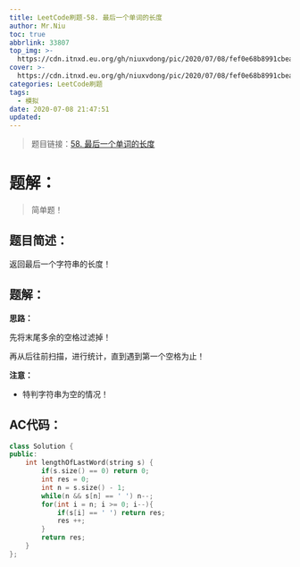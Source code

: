 ```yaml
---
title: LeetCode刷题-58. 最后一个单词的长度
author: Mr.Niu
toc: true
abbrlink: 33807
top_img: >-
  https://cdn.itnxd.eu.org/gh/niuxvdong/pic/2020/07/08/fef0e68b8991cbea1171ae1a9406a03c.png
cover: >-
  https://cdn.itnxd.eu.org/gh/niuxvdong/pic/2020/07/08/fef0e68b8991cbea1171ae1a9406a03c.png
categories: LeetCode刷题
tags:
  - 模拟
date: 2020-07-08 21:47:51
updated:
---
```




















> 题目链接：[58. 最后一个单词的长度]( https://leetcode-cn.com/problems/length-of-last-word/)



# 题解：



> 简单题！



## 题目简述：

返回最后一个字符串的长度！



## 题解：

**思路：**



先将末尾多余的空格过滤掉！

再从后往前扫描，进行统计，直到遇到第一个空格为止！

**注意：**

- 特判字符串为空的情况！

## AC代码：



```c++
class Solution {
public:
    int lengthOfLastWord(string s) {
        if(s.size() == 0) return 0;
        int res = 0;
        int n = s.size() - 1;
        while(n && s[n] == ' ') n--;
        for(int i = n; i >= 0; i--){
            if(s[i] == ' ') return res;
            res ++;
        }
        return res;
    }
};
```




